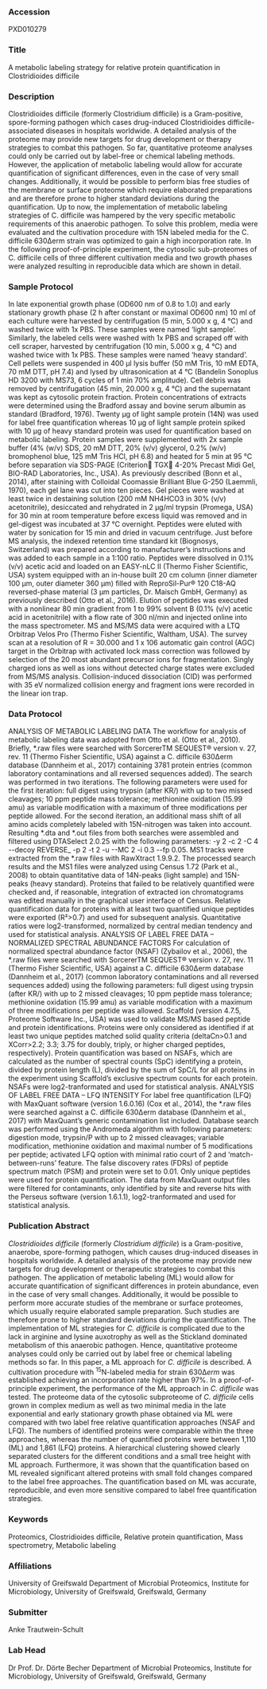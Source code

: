 ### Accession
PXD010279

### Title
A metabolic labeling strategy for relative protein quantification in Clostridioides difficile

### Description
Clostridioides difficile (formerly Clostridium difficile) is a Gram-positive, spore-forming pathogen which cases drug-induced Clostridioides difficile-associated diseases in hospitals worldwide. A detailed analysis of the proteome may provide new targets for drug development or therapy strategies to combat this pathogen. So far, quantitative proteome analyses could only be carried out by label-free or chemical labeling methods.  However, the application of metabolic labeling would allow for accurate quantification of significant differences, even in the case of very small changes. Additionally, it would be possible to perform bias free studies of the membrane or surface proteome which require elaborated preparations and are therefore prone to higher standard deviations during the quantification. Up to now, the implementation of metabolic labeling strategies of C. difficile was hampered by the very specific metabolic requirements of this anaerobic pathogen. To solve this problem, media were evaluated and the cultivation procedure with 15N labeled media for the C. difficile 630Δerm strain was optimized to gain a high incorporation rate. In the following proof-of-principle experiment, the cytosolic sub-proteomes of C. difficile cells of three different cultivation media and two growth phases were analyzed resulting in reproducible data which are shown in detail.

### Sample Protocol
In late exponential growth phase (OD600 nm of 0.8 to 1.0) and early stationary growth phase (2 h after constant or maximal OD600 nm) 10 ml of each culture were harvested by centrifugation (5 min, 5.000 x g, 4 °C) and washed twice with 1x PBS. These samples were named ‘light sample’. Similarly, the labeled cells were washed with 1x PBS and scraped off with cell scraper, harvested by centrifugation (10 min, 5.000 x g, 4 °C) and washed twice with 1x PBS. These samples were named ‘heavy standard’. Cell pellets were suspended in 400 µl lysis buffer (50 mM Tris, 10 mM EDTA, 70 mM DTT, pH 7.4) and lysed by ultrasonication at 4 °C (Bandelin Sonoplus HD 3200 with MS73, 6 cycles of 1 min 70% amplitude). Cell debris was removed by centrifugation (45 min, 20.000 x g, 4 °C) and the supernatant was kept as cytosolic protein fraction. Protein concentrations of extracts were determined using the Bradford assay and bovine serum albumin as standard (Bradford, 1976).  Twenty µg of light sample protein (14N) was used for label free quantification whereas 10 µg of light sample protein spiked with 10 µg of heavy standard protein was used for quantification based on metabolic labeling. Protein samples were supplemented with 2x sample buffer (4% (w/v) SDS, 20 mM DTT, 20% (v/v) glycerol, 0.2% (w/v) bromophenol blue, 125 mM Tris HCl, pH 6.8) and heated for 5 min at 95 °C before separation via SDS-PAGE (Criterion TGX 4-20% Precast Midi Gel, BIO-RAD Laboratories, Inc., USA). As previously described (Bonn et al., 2014), after staining with Colloidal Coomassie Brilliant Blue G-250 (Laemmli, 1970), each gel lane was cut into ten pieces. Gel pieces were washed at least twice in destaining solution (200 mM NH4HCO3 in 30% (v/v) acetonitrile), desiccated and rehydrated in 2 µg/ml trypsin (Promega, USA) for 30 min at room temperature before excess liquid was removed and in gel-digest was incubated at 37 °C overnight. Peptides were eluted with water by sonication for 15 min and dried in vacuum centrifuge. Just before MS analysis, the indexed retention time standard kit (Biognosys, Switzerland) was prepared according to manufacturer’s instructions and was added to each sample in a 1:100 ratio. Peptides were dissolved in 0.1% (v/v) acetic acid and loaded on an EASY-nLC II (Thermo Fisher Scientific, USA) system equipped with an in-house built 20 cm column (inner diameter 100 µm, outer diameter 360 µm) filled with ReproSil-Pur® 120 C18-AQ reversed-phase material (3 µm particles, Dr. Maisch GmbH, Germany) as previously described (Otto et al., 2016). Elution of peptides was executed with a nonlinear 80 min gradient from 1 to 99% solvent B (0.1% (v/v) acetic acid in acetonitrile) with a flow rate of 300 nl/min and injected online into the mass spectrometer. MS and MS/MS data were acquired with a LTQ Orbitrap Velos Pro (Thermo Fisher Scientific, Waltham, USA). The survey scan at a resolution of R = 30.000 and 1 x 106 automatic gain control (AGC) target in the Orbitrap with activated lock mass correction was followed by selection of the 20 most abundant precursor ions for fragmentation. Singly charged ions as well as ions without detected charge states were excluded from MS/MS analysis. Collision-induced dissociation (CID) was performed with 35 eV normalized collision energy and fragment ions were recorded in the linear ion trap.

### Data Protocol
ANALYSIS OF METABOLIC LABELING DATA  The workflow for analysis of metabolic labeling data was adopted from Otto et al. (Otto et al., 2010). Briefly, *.raw files were searched with SorcererTM SEQUEST® version v. 27, rev. 11 (Thermo Fisher Scientific, USA) against a C. difficile 630Δerm database (Dannheim et al., 2017) containing 3781 protein entries (common laboratory contaminations and all reversed sequences added). The search was performed in two iterations. The following parameters were used for the first iteration: full digest using trypsin (after KR/) with up to two missed cleavages; 10 ppm peptide mass tolerance; methionine oxidation (15.99 amu) as variable modification with a maximum of three modifications per peptide allowed. For the second iteration, an additional mass shift of all amino acids completely labeled with 15N-nitrogen was taken into account. Resulting *.dta and *.out files from both searches were assembled and filtered using DTASelect 2.0.25 with the following parameters: -y 2 -c 2 -C 4 --decoy REVERSE_ -p 2 -t 2 -u --MC 2 -i 0.3 --fp 0.05. MS1 tracks were extracted from the *.raw files with RawXtract 1.9.9.2. The processed search results and the MS1 files were analyzed using Census 1.72 (Park et al., 2008) to obtain quantitative data of 14N-peaks (light sample) and 15N-peaks (heavy standard). Proteins that failed to be relatively quantified were checked and, if reasonable, integration of extracted ion chromatograms was edited manually in the graphical user interface of Census. Relative quantification data for proteins with at least two quantified unique peptides were exported (R²>0.7) and used for subsequent analysis. Quantitative ratios were log2-transformed, normalized by central median tendency and used for statistical analysis.  ANALYSIS OF LABEL FREE DATA – NORMALIZED SPECTRAL ABUNDANCE FACTORS  For calculation of normalized spectral abundance factor (NSAF) (Zybailov et al., 2006), the *.raw files were searched with SorcererTM SEQUEST® version v. 27, rev. 11 (Thermo Fisher Scientific, USA) against a C. difficile 630Δerm database (Dannheim et al., 2017) (common laboratory contaminations and all reversed sequences added) using the following parameters: full digest using trypsin (after KR/) with up to 2 missed cleavages; 10 ppm peptide mass tolerance; methionine oxidation (15.99 amu) as variable modification with a maximum of three modifications per peptide was allowed. Scaffold (version 4.7.5, Proteome Software Inc., USA) was used to validate MS/MS based peptide and protein identifications. Proteins were only considered as identified if at least two unique peptides matched solid quality criteria (deltaCn>0.1 and XCorr>2.2; 3.3; 3.75 for doubly, triply, or higher charged peptides, respectively). Protein quantification was based on NSAFs, which are calculated as the number of spectral counts (SpC) identifying a protein, divided by protein length (L), divided by the sum of SpC/L for all proteins in the experiment using Scaffold’s exclusive spectrum counts for each protein. NSAFs were log2-tranformated and used for statistical analysis.  ANALYSIS OF LABEL FREE DATA – LFQ INTENSITY  For label free quantification (LFQ) with MaxQuant software (version 1.6.0.16) (Cox et al., 2014), the *.raw files were searched against a C. difficile 630Δerm database (Dannheim et al., 2017) with MaxQuant’s generic contamination list included. Database search was performed using the Andromeda algorithm with following parameters: digestion mode, trypsin/P with up to 2 missed cleavages; variable modification, methionine oxidation and maximal number of 5 modifications per peptide; activated LFQ option with minimal ratio court of 2 and ‘match-between-runs’ feature. The false discovery rates (FDRs) of peptide spectrum match (PSM) and protein were set to 0.01. Only unique peptides were used for protein quantification. The data from MaxQuant output files were filtered for contaminants, only identified by site and reverse hits with the Perseus software (version 1.6.1.1), log2-tranformated and used for statistical analysis.

### Publication Abstract
<i>Clostridioides difficile</i> (formerly <i>Clostridium difficile</i>) is a Gram-positive, anaerobe, spore-forming pathogen, which causes drug-induced diseases in hospitals worldwide. A detailed analysis of the proteome may provide new targets for drug development or therapeutic strategies to combat this pathogen. The application of metabolic labeling (ML) would allow for accurate quantification of significant differences in protein abundance, even in the case of very small changes. Additionally, it would be possible to perform more accurate studies of the membrane or surface proteomes, which usually require elaborated sample preparation. Such studies are therefore prone to higher standard deviations during the quantification. The implementation of ML strategies for <i>C. difficile</i> is complicated due to the lack in arginine and lysine auxotrophy as well as the Stickland dominated metabolism of this anaerobic pathogen. Hence, quantitative proteome analyses could only be carried out by label free or chemical labeling methods so far. In this paper, a ML approach for <i>C. difficile</i> is described. A cultivation procedure with <sup>15</sup>N-labeled media for strain 630&#x394;<i>erm</i> was established achieving an incorporation rate higher than 97%. In a proof-of-principle experiment, the performance of the ML approach in <i>C. difficile</i> was tested. The proteome data of the cytosolic subproteome of <i>C. difficile</i> cells grown in complex medium as well as two minimal media in the late exponential and early stationary growth phase obtained via ML were compared with two label free relative quantification approaches (NSAF and LFQ). The numbers of identified proteins were comparable within the three approaches, whereas the number of quantified proteins were between 1,110 (ML) and 1,861 (LFQ) proteins. A hierarchical clustering showed clearly separated clusters for the different conditions and a small tree height with ML approach. Furthermore, it was shown that the quantification based on ML revealed significant altered proteins with small fold changes compared to the label free approaches. The quantification based on ML was accurate, reproducible, and even more sensitive compared to label free quantification strategies.

### Keywords
Proteomics, Clostridioides difficile, Relative protein quantification, Mass spectrometry, Metabolic labeling

### Affiliations
University of Greifswald
Department of Microbial Proteomics, Institute for Microbiology, University of Greifswald, Greifswald, Germany

### Submitter
Anke Trautwein-Schult

### Lab Head
Dr Prof. Dr. Dörte Becher
Department of Microbial Proteomics, Institute for Microbiology, University of Greifswald, Greifswald, Germany


